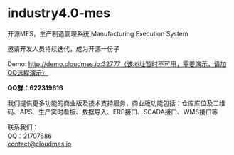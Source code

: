 # industry4.0-mes
开源MES，生产制造管理系统,Manufacturing Execution System

邀请开发人员持续迭代，成为开源一份子


Demo:
http://demo.cloudmes.io:32777（该地址暂时不可用，需要演示，请加QQ远程演示）


**QQ群：622319616**

我们提供更多功能的商业版及技术支持服务，商业版功能包括：仓库库位及二维码、APS、生产实时看板、数据导入、ERP接口、SCADA接口、WMS接口等

联系我们：\
QQ：21707686 \
contact@cloudmes.io
